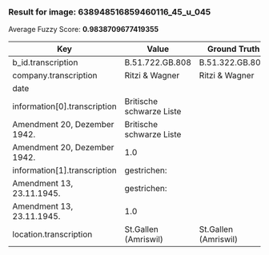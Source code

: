 ### Result for image: 638948516859460116_45_u_045
Average Fuzzy Score: **0.9838709677419355**
<small>

| Key | Value | Ground Truth | Score |
| --- | --- | --- | --- |
| b_id.transcription | B.51.722.GB.808 | B.51.322.GB.808. | 0.9032258064516128 |
| company.transcription | Ritzi & Wagner | Ritzi & Wagner | 1.0 |
| date |  |  | 1.0 |
| information[0].transcription | Britische schwarze Liste
Amendment 20, Dezember 1942. | Britische schwarze Liste
Amendment 20, Dezember 1942. | 1.0 |
| information[1].transcription | gestrichen:
Amendment 13, 23.11.1945. | gestrichen:
Amendment 13, 23.11.1945. | 1.0 |
| location.transcription | St.Gallen (Amriswil) | St.Gallen (Amriswil) | 1.0 |

</small>

